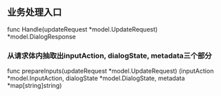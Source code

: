 ## 业务处理入口
func Handle(updateRequest *model.UpdateRequest) *model.DialogResponse 

### 从请求体内抽取出inputAction, dialogState, metadata三个部分
func prepareInputs(updateRequest *model.UpdateRequest) (inputAction *model.InputAction, dialogState *model.DialogState, metadata *map[string]string)